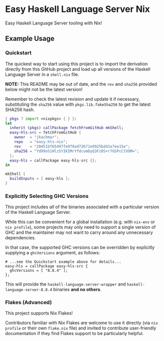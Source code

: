 # Easy Haskell Language Server Nix

Easy Haskell Language Server tooling with Nix!

## Example Usage

### Quickstart

The quickest way to start using this project is to import the derivation
directly from this GitHub project and load up all versions of the Haskell
Language Server in a `shell.nix` file.

**NOTE:** This README may be out of date, and the `rev` and `sha256` provided
below might not be the latest version!

Remember to check the latest revision and update it if necessary, substituting
the `sha256` value with `pkgs.lib.fakeSha256` to get the latest SHA256 hash.

```nix
{ pkgs ? import <nixpkgs> { } }:
let
  inherit (pkgs) callPackage fetchFromGitHub mkShell;
  easy-hls-src = fetchFromGitHub {
    owner  = "jkachmar";
    repo   = "easy-hls-nix";
    rev    = "20451bf65497fe9f8a972671e9925bd41e7ee15e";
    sha256 = "Yd99o51HlzSYIKIMrYfdcumDyQ3Fz0S+r7G5PcCtXOM=";
  };
  easy-hls = callPackage easy-hls-src {};
in

mkShell {
  buildInputs = [ easy-hls ];
}
```

### Explicitly Selecting GHC Versions

This project includes _all_ of the binaries associated with a particular
version of the Haskell Language Server.

While this can be convenient for a global installation (e.g. with `nix-env` or
`nix profile`), some projects may only need to support a single version of GHC
and the maintainer may not want to carry around any unnecessary dependencies.

In that case, the supported GHC versions can be overridden by explicitly
supplying a `ghcVersions` argument, as follows:

```
# ...see the Quickstart example above for details...
easy-hls = callPackage easy-hls-src {
  ghcVersions = [ "8.8.4" ];
};
```

This will provide the `haskell-language-server-wrapper` and
`haskell-language-server-8.8.4` binaries **and no others**.

### Flakes (Advanced)

This project supports Nix Flakes!

Contributors familiar with Nix Flakes are welcome to use it directly (via
`nix profile` or their own `flake.nix` file) and invited to contribute
user-friendly documentation if they find Flakes support to be particularly
helpful.
